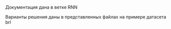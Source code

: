 Документация дана в ветке RNN    







Варианты решения даны в представленных файлах на примере датасета brl
